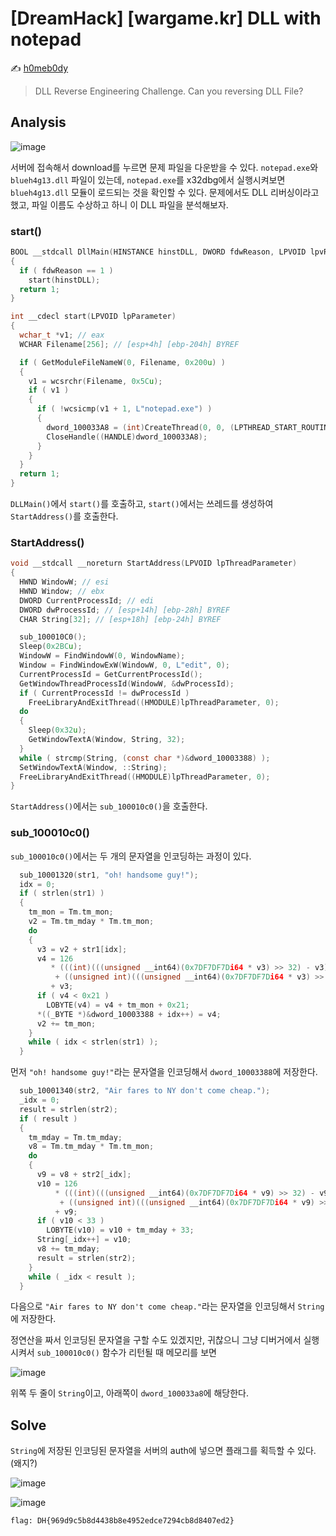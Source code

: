 # [DreamHack] [wargame.kr] DLL with notepad

:writing_hand: [h0meb0dy](mailto:h0meb0dysj@gmail.com)

> DLL Reverse Engineering Challenge.
> Can you reversing DLL File?

## Analysis

![image](https://user-images.githubusercontent.com/104156058/165223910-e5a1961c-09ea-496a-8690-c8618672c794.png)

서버에 접속해서 download를 누르면 문제 파일을 다운받을 수 있다. `notepad.exe`와 `blueh4g13.dll` 파일이 있는데, `notepad.exe`를 x32dbg에서 실행시켜보면 `blueh4g13.dll` 모듈이 로드되는 것을 확인할 수 있다. 문제에서도 DLL 리버싱이라고 했고, 파일 이름도 수상하고 하니 이 DLL 파일을 분석해보자.

### start()

```c
BOOL __stdcall DllMain(HINSTANCE hinstDLL, DWORD fdwReason, LPVOID lpvReserved)
{
  if ( fdwReason == 1 )
    start(hinstDLL);
  return 1;
}
```

```c
int __cdecl start(LPVOID lpParameter)
{
  wchar_t *v1; // eax
  WCHAR Filename[256]; // [esp+4h] [ebp-204h] BYREF

  if ( GetModuleFileNameW(0, Filename, 0x200u) )
  {
    v1 = wcsrchr(Filename, 0x5Cu);
    if ( v1 )
    {
      if ( !wcsicmp(v1 + 1, L"notepad.exe") )
      {
        dword_100033A8 = (int)CreateThread(0, 0, (LPTHREAD_START_ROUTINE)StartAddress, lpParameter, 0, 0);
        CloseHandle((HANDLE)dword_100033A8);
      }
    }
  }
  return 1;
}
```

`DLLMain()`에서 `start()`를 호출하고, `start()`에서는 쓰레드를 생성하여 `StartAddress()`를 호출한다.

### StartAddress()

```c
void __stdcall __noreturn StartAddress(LPVOID lpThreadParameter)
{
  HWND WindowW; // esi
  HWND Window; // ebx
  DWORD CurrentProcessId; // edi
  DWORD dwProcessId; // [esp+14h] [ebp-28h] BYREF
  CHAR String[32]; // [esp+18h] [ebp-24h] BYREF

  sub_100010C0();
  Sleep(0x2BCu);
  WindowW = FindWindowW(0, WindowName);
  Window = FindWindowExW(WindowW, 0, L"edit", 0);
  CurrentProcessId = GetCurrentProcessId();
  GetWindowThreadProcessId(WindowW, &dwProcessId);
  if ( CurrentProcessId != dwProcessId )
    FreeLibraryAndExitThread((HMODULE)lpThreadParameter, 0);
  do
  {
    Sleep(0x32u);
    GetWindowTextA(Window, String, 32);
  }
  while ( strcmp(String, (const char *)&dword_10003388) );
  SetWindowTextA(Window, ::String);
  FreeLibraryAndExitThread((HMODULE)lpThreadParameter, 0);
}
```

`StartAddress()`에서는 `sub_100010c0()`을 호출한다.

### sub_100010c0()

`sub_100010c0()`에서는 두 개의 문자열을 인코딩하는 과정이 있다.

```c
  sub_10001320(str1, "oh! handsome guy!");
  idx = 0;
  if ( strlen(str1) )
  {
    tm_mon = Tm.tm_mon;
    v2 = Tm.tm_mday * Tm.tm_mon;
    do
    {
      v3 = v2 + str1[idx];
      v4 = 126
         * (((int)(((unsigned __int64)(0x7DF7DF7Di64 * v3) >> 32) - v3) >> 6)
          + ((unsigned int)(((unsigned __int64)(0x7DF7DF7Di64 * v3) >> 32) - v3) >> 31))
         + v3;
      if ( v4 < 0x21 )
        LOBYTE(v4) = v4 + tm_mon + 0x21;
      *((_BYTE *)&dword_10003388 + idx++) = v4;
      v2 += tm_mon;
    }
    while ( idx < strlen(str1) );
  }
```

먼저 `"oh! handsome guy!"`라는 문자열을 인코딩해서 `dword_10003388`에 저장한다.

```c
  sub_10001340(str2, "Air fares to NY don't come cheap.");
  _idx = 0;
  result = strlen(str2);
  if ( result )
  {
    tm_mday = Tm.tm_mday;
    v8 = Tm.tm_mday * Tm.tm_mon;
    do
    {
      v9 = v8 + str2[_idx];
      v10 = 126
          * (((int)(((unsigned __int64)(0x7DF7DF7Di64 * v9) >> 32) - v9) >> 6)
           + ((unsigned int)(((unsigned __int64)(0x7DF7DF7Di64 * v9) >> 32) - v9) >> 31))
          + v9;
      if ( v10 < 33 )
        LOBYTE(v10) = v10 + tm_mday + 33;
      String[_idx++] = v10;
      v8 += tm_mday;
      result = strlen(str2);
    }
    while ( _idx < result );
  }
```

다음으로 `"Air fares to NY don't come cheap."`라는 문자열을 인코딩해서 `String`에 저장한다.

정연산을 짜서 인코딩된 문자열을 구할 수도 있겠지만, 귀찮으니 그냥 디버거에서 실행시켜서 `sub_100010c0()` 함수가 리턴될 때 메모리를 보면

![image](https://user-images.githubusercontent.com/104156058/165225299-7ad18fa0-a7b9-4ccb-8899-99d091b1333f.png)

위쪽 두 줄이 `String`이고, 아래쪽이 `dword_100033a8`에 해당한다.

## Solve

`String`에 저장된 인코딩된 문자열을 서버의 auth에 넣으면 플래그를 획득할 수 있다. (왜지?)

![image](https://user-images.githubusercontent.com/104156058/165225483-0c5b7775-0690-47c9-bbee-c783932d3dfa.png)

![image](https://user-images.githubusercontent.com/104156058/165225512-11627e23-02cb-46a0-bd3d-e7cd29c3b59c.png)

```
flag: DH{969d9c5b8d4438b8e4952edce7294cb8d8407ed2}
```